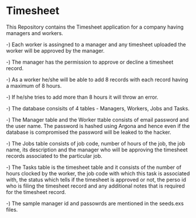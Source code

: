 # Timesheet

This Repository contains the Timesheet application for a company having managers and workers. 

-) Each worker is assingned to a manager and any timesheet uploaded the worker will be approved by the manager. 

-) The manager has the permission to approve or decline a timesheet record.

-) As a worker he/she will be able to add 8 records with each record having a maximum of 8 hours.

-) If he/she tries to add more than 8 hours it will throw an error.

-) The database consisits of 4 tables - Managers, Workers, Jobs and Tasks.

-) The Manager table and the Worker ttable consists of email password and the user name. The password is hashed using Argona and hence even if the database is compromised the password will be leaked to the hacker.

-) The Jobs table consists of job code, number of hours of the job, the job name, its description and the manager who will be approving the timesheet records associated to the particular job.

-) The Tasks table is the timesheet table and it consists of the number of hours clocked by the worker, the job code with which this task is associated with, the status which tells if the timesheet is approved or not, the perso id who is filing the timesheet record and any additional notes that is required for the timesheet record.

-) The sample manager id and passowrds are mentioned in the seeds.exs files.

